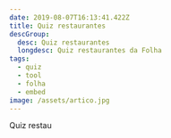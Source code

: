 ```yaml
---
date: 2019-08-07T16:13:41.422Z
title: Quiz restaurantes
descGroup:
  desc: Quiz restaurantes
  longdesc: Quiz restaurantes da Folha
tags:
  - quiz
  - tool
  - folha
  - embed
image: /assets/artico.jpg
---
```

Quiz restau
